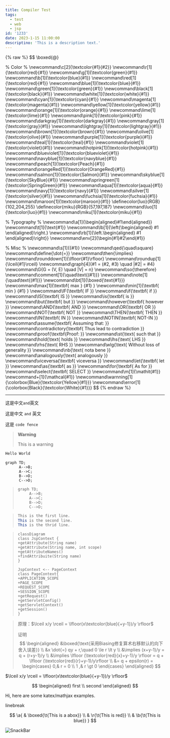```yaml
---
title: Compiler Test
tags:
  - test
  - web
  - jsp
id: '1233'
date: 2023-1-15 11:00:00
descriptino: 'This is a description text.'
---
```




{% raw %}
$$
\boxed{@}

% Color % 
\newcommand\c[2]{\textcolor{#1}{#2}} 
\newcommand\r[1]{\textcolor{red}{#1}} 
\newcommand\g[1]{\textcolor{green}{#1}} 
\newcommand\b[1]{\textcolor{blue}{#1}} 
\newcommand\red[1]{\textcolor{red}{#1}} 
\newcommand\blue[1]{\textcolor{blue}{#1}} 
\newcommand\green[1]{\textcolor{green}{#1}} 
\newcommand\black[1]{\textcolor{black}{#1}} 
\newcommand\white[1]{\textcolor{white}{#1}} 
\newcommand\cyan[1]{\textcolor{cyan}{#1}} 
\newcommand\magenta[1]{\textcolor{magenta}{#1}} 
\newcommand\yellow[1]{\textcolor{yellow}{#1}} 
\newcommand\orange[1]{\textcolor{orange}{#1}} 
\newcommand\lime[1]{\textcolor{lime}{#1}} 
\newcommand\pink[1]{\textcolor{pink}{#1}} 
\newcommand\darkgray[1]{\textcolor{darkgray}{#1}} 
\newcommand\gray[1]{\textcolor{gray}{#1}} 
\newcommand\lightgray[1]{\textcolor{lightgray}{#1}} 
\newcommand\brown[1]{\textcolor{brown}{#1}} 
\newcommand\olive[1]{\textcolor{olive}{#1}} 
\newcommand\purple[1]{\textcolor{purple}{#1}} 
\newcommand\teal[1]{\textcolor{teal}{#1}} 
\newcommand\violet[1]{\textcolor{violet}{#1}} 
\newcommand\hotpink[1]{\textcolor{hotpink}{#1}} 
\newcommand\blueviolet[1]{\textcolor{blueviolet}{#1}} 
\newcommand\navyblue[1]{\textcolor{navyblue}{#1}} 
\newcommand\peach[1]{\textcolor{Peach}{#1}} 
\newcommand\orangeRed[1]{\textcolor{OrangeRed}{#1}} 
\newcommand\salmon[1]{\textcolor{Salmon}{#1}} 
\newcommand\skyblue[1]{\textcolor{SkyBlue}{#1}} 
\newcommand\springreen[1]{\textcolor{SpringGreen}{#1}} 
\newcommand\aqua[1]{\textcolor{aqua}{#1}} 
\newcommand\navy[1]{\textcolor{navy}{#1}} 
\newcommand\silver[1]{\textcolor{silver}{#1}} 
\newcommand\fuchsia[1]{\textcolor{fuchsia}{#1}} 
\newcommand\maroon[1]{\textcolor{maroon}{#1}} 
\definecolor{luo}{RGB}{102,204,255}
\definecolor{miku}{RGB}{57,197,187} 
\newcommand\luo[1]{\textcolor{luo}{#1}} 
\newcommand\miku[1]{\textcolor{miku}{#1}}

% Typography % 
\newcommand\a[1]{\begin{aligned}#1\end{aligned}} 
\newcommand\t[1]{\text{#1}} 
\newcommand\lb[1]{\left{\begin{aligned} #1 \end{aligned}\right.} 
\newcommand\rb[1]{\left.\begin{aligned} #1 \end{aligned}\right}} 
\newcommand\env[2]{\begin{#1}#2\end{#1}}

% Misc % 
\newcommand\s[1]{{#1}} 
\newcommand\qed{\quad\square} 
\newcommand\define{\dot{=}} 
\newcommand\then{\implies} 
\newcommand\rounddown[1]{\lfloor{#1}\rfloor} 
\newcommand\roundup[1]{\lceil{#1}\rceil} 
\newcommand\graph[4]{#1 = (#2, #3) \quad |#2| = #4} 
\newcommand\G{G = (V, E) \quad |V| = n} 
\newcommand\so{\therefore} 
\newcommand\comment[1]{\quad\text{(#1)}} 
\newcommand\note[1]{\quad\text{(#1)}} 
\newcommand\bt[1]{\boxed{\text{#1}}} 
\newcommand\max[1]{\textbf{ max } {#1} } 
\newcommand\min[1]{\textbf{ min } {#1} } 
\newcommand\IF{\textbf{ IF }} 
\newcommand\if{\textbf{ if }} 
\newcommand\IS{\textbf{ IS }} 
\newcommand\is{\textbf{ is }} 
\newcommand\but{\textbf{ but }} 
\newcommand\however{\textbf{ however }} 
\newcommand\AND{\textbf{ AND }} 
\newcommand\OR{\textbf{ OR }} 
\newcommand\NOT{\textbf{ NOT }} 
\newcommand\THEN{\textbf{ THEN }} 
\newcommand\IN{\textbf{ IN }} 
\newcommand\NOTIN{\textbf{ NOT-IN }} 
\newcommand\assume{\textbf{ Assuming that: }} 
\newcommand\contradictory{\textbf{ Thus lead to contradiction }} 
\newcommand\proof{\textbf{Proof: }} 
\newcommand\st{\text{ such that }} 
\newcommand\hold{\text{ holds }} 
\newcommand\lhs{\text{ LHS }} 
\newcommand\rhs{\text{ RHS }} 
\newcommand\wlg{\text{ Without loss of generality }} 
\newcommand\nb{\text{ nota bene }} 
\newcommand\analogously{\text{ analogously }} 
\newcommand\viceversa{\textbf{ viceversa }} 
\newcommand\let{\textbf{ let }} 
\newcommand\as{\textbf{ as }} 
\newcommand\for{\textbf{ As for }} 
\newcommand\select{\textbf{ SELECT }} 
\newcommand\m[1]{\mathit{#1}} 
\newcommand+[1]{\mathcal{#1}} 
\newcommand\warnning[1]{\colorbox{Blue}{\textcolor{Yellow}{#1}}} 
\newcommand\error[1]{\colorbox{Black}{\textcolor{White}{#1}}}
$$
{% endraw %}



------

这是中文`and`英文

这是中文 `and` 英文

这是 `code fence`

> 



> **Warning**
>
> This is a warning

```java
Hello World
```



```mermaid
graph TD;
      A-->B;
      A-->C;
      B-->D;
      C-->D;
```

>```mermaid
>graph TD;
>      A-->B;
>      A-->C;
>      B-->D;
>      C-->D;
>```



>```java
>This is the first line.
>This is the second line.
>This is the thrid line.
>```

















>```mermaid
>classDiagram
>class JspContext {
>+getAttribute(String name)
>+getAttribute(String name, int scope)
>+getAttributeNames()
>+findAttribuite(String name)
>}
>
>JspContext <-- PageContext
>class PageContext{
>+APPLICATION_SCOPE
>+PAGE_SCOPE
>+REQUEST_SCOPE
>+SESSION_SCOPE
>+getRequest()
>+getServletConfig()
>+getServletContext()
>+getSession()
>}
>```





> 原理：$\lceil x/y \rceil = \lfloor(x\textcolor{blue}{+y-1})/y \rfloor$
>
> 证明
> $$
> \begin{aligned}
> &\boxed{\text{采用Biasing修复算术右移默认的向下舍入误差}} \\
> &x \dot{=} qy + r,\quad 0 \le r \lt y \\
> &\implies (x+y-1)/y = q + (r+y-1)/y \\
> &\implies \lfloor (\textcolor{red}{x}+y-1)/y \rfloor = q + \lfloor (\textcolor{red}{r}+y-1)/y\rfloor \\
> &= q + epsilon(r) =
> \begin{cases}
> 0,& r = 0 \\
> 1 ,& r \gt 0
> \end{cases}
> \end{aligned}
> $$



$\lceil x/y \rceil = \lfloor(x\textcolor{blue}{+y-1})/y \rfloor$


$$
\begin{aligned}
first \\
second
\end{aligned}
$$



Hi, here are some katex/mathjax examples.

linebreak

$$
\a{
& \boxed{\t{This is a abox}} \\
& \r{\t{This is red}} \\
& \b{\t{This is blue}}
}
$$




![SnackBar](https://camo.githubusercontent.com/53d0e59a884a0744867fe672d691af14c3d7ff00dc1db8d2354c0d897307607c/687474703a2f2f7777772e706f6c6f6e656c2e636f6d2f736e61636b6261722f6c6f676f5f6c617267652e706e67)
